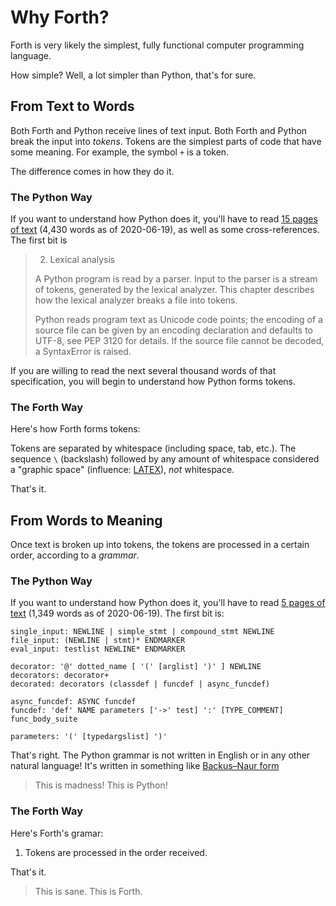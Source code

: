 # Why Forth?

Forth is very likely the simplest, fully functional computer programming language.

How simple? Well, a lot simpler than Python, that's for sure.

## From Text to Words

Both Forth and Python receive lines of text input. Both Forth and Python break the input into _tokens_. Tokens are the simplest parts of code that have some meaning. For example, the symbol `+` is a token.

The difference comes in how they do it.

### The Python Way

If you want to understand how Python does it, you'll have to read [15 pages of text](https://docs.python.org/3/reference/lexical_analysis.html) (4,430 words as of 2020-06-19), as well as some cross-references. The first bit is

> 2. Lexical analysis
>
> A Python program is read by a parser. Input to the parser is a stream of tokens, generated by the lexical analyzer. This chapter describes how the lexical analyzer breaks a file into tokens.
>
> Python reads program text as Unicode code points; the encoding of a source file can be given by an encoding declaration and defaults to UTF-8, see PEP 3120 for details. If the source file cannot be decoded, a SyntaxError is raised.

If you are willing to read the next several thousand words of that specification, you will begin to understand how Python forms tokens.

### The Forth Way

Here's how Forth forms tokens:

Tokens are separated by whitespace (including space, tab, etc.). The sequence `\` (backslash) followed by any amount of whitespace considered a "graphic space" (influence: [LATEX](https://www.latex-project.org/)), _not_ whitespace.

That's it.

## From Words to Meaning

Once text is broken up into tokens, the tokens are processed in a certain order, according to a _grammar_.

### The Python Way

If you want to understand how Python does it, you'll have to read [5 pages of text](https://docs.python.org/3/reference/grammar.html) (1,349 words as of 2020-06-19). The first bit is:

    single_input: NEWLINE | simple_stmt | compound_stmt NEWLINE
    file_input: (NEWLINE | stmt)* ENDMARKER
    eval_input: testlist NEWLINE* ENDMARKER
    
    decorator: '@' dotted_name [ '(' [arglist] ')' ] NEWLINE
    decorators: decorator+
    decorated: decorators (classdef | funcdef | async_funcdef)
    
    async_funcdef: ASYNC funcdef
    funcdef: 'def' NAME parameters ['->' test] ':' [TYPE_COMMENT] func_body_suite
    
    parameters: '(' [typedargslist] ')'

That's right. The Python grammar is not written in English or in any other natural language! It's written in something like [Backus–Naur form](https://en.wikipedia.org/wiki/Backus%E2%80%93Naur_form)

> This is madness!
> This is Python!

### The Forth Way

Here's Forth's gramar:

1. Tokens are processed in the order received.

That's it.

> This is sane.
> This is Forth.
